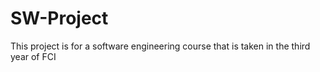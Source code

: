 # SW-Project
This project is for a software engineering course that is taken in the third year of FCI

